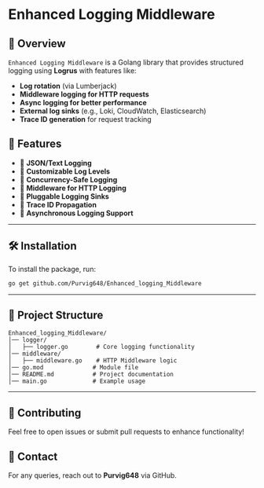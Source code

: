 # Enhanced Logging Middleware

## 📌 Overview
`Enhanced Logging Middleware` is a Golang library that provides structured logging using **Logrus** with features like:
- **Log rotation** (via Lumberjack)
- **Middleware logging for HTTP requests**
- **Async logging for better performance**
- **External log sinks** (e.g., Loki, CloudWatch, Elasticsearch)
- **Trace ID generation** for request tracking

## 🚀 Features
- 🔹 **JSON/Text Logging**
- 🔹 **Customizable Log Levels**
- 🔹 **Concurrency-Safe Logging**
- 🔹 **Middleware for HTTP Logging**
- 🔹 **Pluggable Logging Sinks**
- 🔹 **Trace ID Propagation**
- 🔹 **Asynchronous Logging Support**

---

## 🛠 Installation
To install the package, run:
```sh
go get github.com/Purvig648/Enhanced_logging_Middleware
```

---

## 📂 Project Structure
```
Enhanced_logging_Middleware/
│── logger/
│   ├── logger.go        # Core logging functionality
│── middleware/
│   ├── middleware.go    # HTTP Middleware logic
│── go.mod              # Module file
│── README.md           # Project documentation
│── main.go             # Example usage
```

---

## 🤝 Contributing
Feel free to open issues or submit pull requests to enhance functionality!

## 📧 Contact
For any queries, reach out to **Purvig648** via GitHub.

